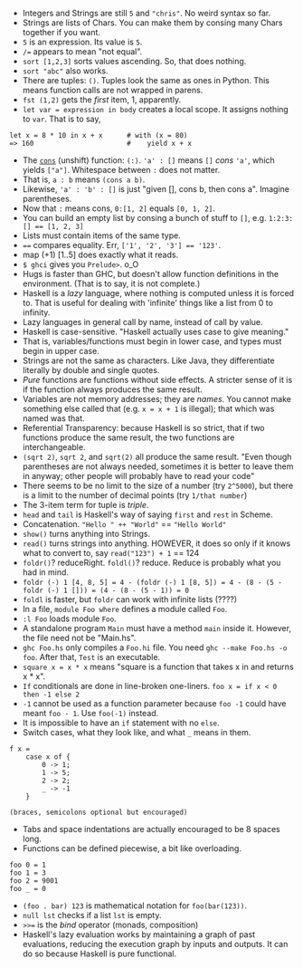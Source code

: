 - Integers and Strings are still `5` and `"chris"`. No weird syntax so far.
- Strings are lists of Chars. You can make them by consing many Chars together if you want.
- `5` is an expression. Its value is `5`.
- `/=` appears to mean "not equal".
- `sort [1,2,3]` sorts values ascending. So, that does nothing.
- `sort "abc"` also works.
- There are tuples: `()`. Tuples look the same as ones in Python. This means function calls are not wrapped in parens.
- `fst (1,2)` gets the _first_ item, 1, apparently.
- `let var = expression in body` creates a local scope. It assigns nothing to `var`. That is to say,

```
let x = 8 * 10 in x + x      # with (x = 80)
=> 160                       #    yield x + x
```

- The [`cons`](https://en.wikipedia.org/wiki/Cons) (unshift) function: `(:)`. `'a' : []` means `[]` _cons_ `'a'`, which yields `["a"]`. Whitespace between `:` does not matter.
- That is, `a : b` means `(cons a b)`.
- Likewise, `'a' : 'b' : []` is just "given [], cons b, then cons a". Imagine parentheses.
- Now that `:` means cons, `0:[1, 2]` equals `[0, 1, 2]`.
- You can build an empty list by consing a bunch of stuff to `[]`, e.g. `1:2:3:[] == [1, 2, 3]`
- Lists must contain items of the same type.
- `==` compares equality. Err, `['1', '2', '3'] == '123'`.
- map (+1) [1..5] does exactly what it reads.
- `$ ghci` gives you `Prelude>`. o_O
- Hugs is faster than GHC, but doesn't allow function definitions in the environment. (That is to say, it is not complete.)
- Haskell is a _lazy_ language, where nothing is computed unless it is forced to. That is useful for dealing with 'infinite' things like a list from 0 to infinity.
- Lazy languages in general call by name, instead of call by value.
- Haskell is case-sensitive. "Haskell actually uses case to give meaning."
- That is, variables/functions must begin in lower case, and types must begin in upper case.
- Strings are not the same as characters. Like Java, they differentiate literally by double and single quotes.
- _Pure_ functions are functions without side effects. A stricter sense of it is if the function always produces the same result.
- Variables are not memory addresses; they are _names_. You cannot make something else called that (e.g. `x = x + 1` is illegal); that which was named was that.
- Referential Transparency: because Haskell is so strict, that if two functions produce the same result, the two functions are interchangeable.
- `(sqrt 2)`, `sqrt 2`, and `sqrt(2)` all produce the same result. "Even though parentheses are not always needed, sometimes it is better to leave them in anyway; other people will probably have to read your code"
- There seems to be no limit to the size of a number (try `2^5000`), but there is a limit to the number of decimal points (try `1/that number`)
- The 3-item term for tuple is _triple_.
- `head` and `tail` is Haskell's way of saying `first` and `rest` in Scheme.
- Concatenation. `"Hello " ++ "World"` == `"Hello World"`
- `show()` turns anything into Strings.
- `read()` turns strings into anything. HOWEVER, it does so only if it knows what to convert to, say `read("123") + 1` == 124
- `foldr()`? reduceRight. `foldl()`? reduce. Reduce is probably what you had in mind.
- `foldr (-) 1 [4, 8, 5] = 4 - (foldr (-) 1 [8, 5]) = 4 - (8 - (5 - foldr (-) 1 [])) = (4 - (8 - (5 - 1)) = 0`
- `foldl` is faster, but `foldr` can work with infinite lists (????)
- In a file, `module Foo where` defines a module called `Foo`.
- `:l Foo` loads module `Foo`.
- A standalone program `Main` must have a method `main` inside it. However, the file need not be "Main.hs".
- `ghc Foo.hs` only compiles a `Foo.hi` file. You need `ghc --make Foo.hs -o foo`. After that, `Test` is an executable.
- `square x = x * x` means "square is a function that takes x in and returns x \* x".
- `If` conditionals are done in line-broken one-liners. `foo x = if x < 0 then -1 else 2`
- `-1` cannot be used as a function parameter because `foo -1` could have meant `foo - 1`. Use `foo(-1)` instead.
- It is impossible to have an `if` statement with no `else`.
- Switch cases, what they look like, and what `_` means in them.

```
f x =
    case x of {
        0 -> 1;
        1 -> 5;
        2 -> 2;
        _ -> -1
    }

(braces, semicolons optional but encouraged)
```

- Tabs and space indentations are actually encouraged to be 8 spaces long.
- Functions can be defined piecewise, a bit like overloading.

```
foo 0 = 1
foo 1 = 3
foo 2 = 9001
foo _ = 0
```

- `(foo . bar) 123` is mathematical notation for `foo(bar(123))`.
- `null lst` checks if a list `lst` is empty.
- `>>=` is the _bind_ operator (monads, composition)
- Haskell's lazy evaluation works by maintaining a graph of past evaluations, reducing the execution graph by inputs and outputs. It can do so because Haskell is pure functional.
